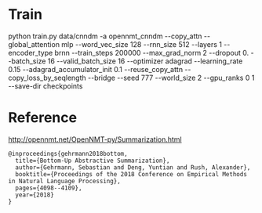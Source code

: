 # Train

python train.py data/cnndm -a opennmt_cnndm --copy_attn --global_attention mlp --word_vec_size 128 --rnn_size 512 --layers 1 --encoder_type brnn --train_steps 200000 --max_grad_norm 2 --dropout 0. --batch_size 16 --valid_batch_size 16 --optimizer adagrad --learning_rate 0.15 --adagrad_accumulator_init 0.1 --reuse_copy_attn --copy_loss_by_seqlength --bridge --seed 777 --world_size 2 --gpu_ranks 0 1 --save-dir checkpoints

# Reference

http://opennmt.net/OpenNMT-py/Summarization.html

```
@inproceedings{gehrmann2018bottom,
  title={Bottom-Up Abstractive Summarization},
  author={Gehrmann, Sebastian and Deng, Yuntian and Rush, Alexander},
  booktitle={Proceedings of the 2018 Conference on Empirical Methods in Natural Language Processing},
  pages={4098--4109},
  year={2018}
}
```
